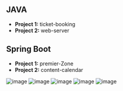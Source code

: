 ## JAVA
- **Project 1:** ticket-booking 
- **Project 2:** web-server

## Spring Boot
- **Project 1:** premier-Zone
- **Project 2:** content-calendar

![image](https://github.com/user-attachments/assets/4d91082f-c478-460f-8cff-d47d980a14a5)
![image](https://github.com/user-attachments/assets/155992e1-6543-468d-b169-88630b5e420a)
![image](https://github.com/user-attachments/assets/26b0d166-0834-41d1-b5c6-f6a66d5b7bfa)
![image](https://github.com/user-attachments/assets/5d0c7cc6-6177-4571-9234-7e684b7fbd72)
![image](https://github.com/user-attachments/assets/6d623ee4-5b07-4460-b074-ce9d5a4214bd)

